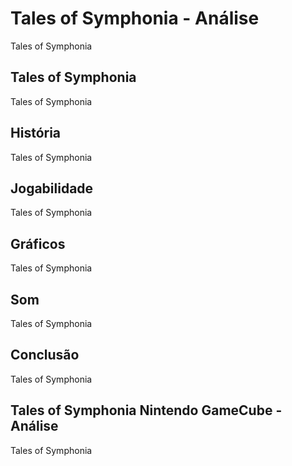 ---
---

# Tales of Symphonia - Análise

Tales of Symphonia

## Tales of Symphonia

Tales of Symphonia

## História

Tales of Symphonia

## Jogabilidade

Tales of Symphonia

## Gráficos

Tales of Symphonia

## Som

Tales of Symphonia

## Conclusão

Tales of Symphonia

## Tales of Symphonia Nintendo GameCube - Análise

Tales of Symphonia
